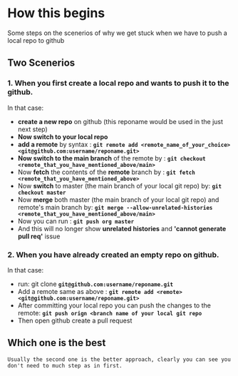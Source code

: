 # How this begins
Some steps on the scenerios of why we get stuck when we have to push a local repo to github  
## Two Scenerios  
### 1. When you first create a local repo and wants to push it to the github.  
In that case:  
- __create a new repo__ on github (this reponame would be used in the just next step)  
- __Now switch to your local repo__
- __add a remote__ by syntax : __`git remote add <remote_name_of_your_choice> <git@github.com:username/reponame.git>`__  
- __Now switch to the main branch__ of the remote by : __`git checkout <remote_that_you_have_mentioned_above/main>`__  
- Now __fetch__ the contents of the __remote__ branch by : __`git fetch <remote_that_you_have_mentioned_above>`__
- Now __switch__ to master (the main branch of your local git repo) by: __`git checkout master`__
- Now __merge__ both master (the main branch of your local git repo) and remote's main branch by: __`git merge --allow-unrelated-histories <remote_that_you_have_mentioned_above/main>`__
- Now you can run : __`git push org master`__
- And this will no longer show __unrelated histories__ and __'cannot generate pull req'__ issue  
### 2. When you have already created an empty repo on github. 
In that case:  
- run: git clone __`git@github.com:username/reponame.git`__
- Add a remote same as above : __`git remote add <remote> <git@github.com:username/reponame.git>`__
- After committing your local repo you can push the changes to the remote: __`git push orign <branch name of your local git repo`__
- Then open github create a pull request  

## Which one is the best
    Usually the second one is the better approach, clearly you can see you don't need to much step as in first.

